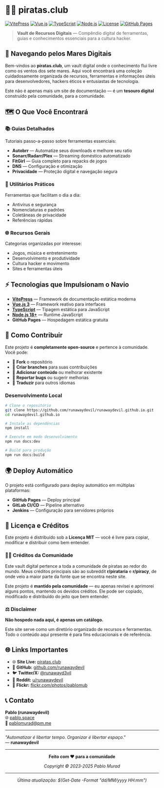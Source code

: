 # 🏴‍☠️ piratas.club

[![VitePress](https://img.shields.io/badge/VitePress-1.5.0-646CFF?style=for-the-badge&logo=vitepress&logoColor=white)](https://vitepress.dev/)
[![Vue.js](https://img.shields.io/badge/Vue.js-3.5.22-4FC08D?style=for-the-badge&logo=vue.js&logoColor=white)](https://vuejs.org/)
[![TypeScript](https://img.shields.io/badge/TypeScript-5.0.0-3178C6?style=for-the-badge&logo=typescript&logoColor=white)](https://www.typescriptlang.org/)
[![Node.js](https://img.shields.io/badge/Node.js-18+-339933?style=for-the-badge&logo=node.js&logoColor=white)](https://nodejs.org/)
[![License](https://img.shields.io/badge/License-MIT-green?style=for-the-badge)](https://opensource.org/licenses/MIT)
[![GitHub Pages](https://img.shields.io/badge/GitHub%20Pages-222222?style=for-the-badge&logo=github&logoColor=white)](https://pages.github.com/)

> **Vault de Recursos Digitais** — Compêndio digital de ferramentas, guias e conhecimentos essenciais para a cultura hacker.

## 🌊 Navegando pelos Mares Digitais

Bem-vindos ao **piratas.club**, um vault digital onde o conhecimento flui livre como os ventos dos sete mares. Aqui você encontrará uma coleção cuidadosamente organizada de recursos, ferramentas e informações úteis para desenvolvedores, hackers éticos e entusiastas de tecnologia.

Este não é apenas mais um site de documentação — é um **tesouro digital** construído pela comunidade, para a comunidade.

## 🗺️ O Que Você Encontrará

### 📚 **Guias Detalhados**
Tutoriais passo-a-passo sobre ferramentas essenciais:
- **Autobrr** — Automatize seus downloads e melhore seu ratio
- **Sonarr/Radarr/Plex** — Streaming doméstico automatizado
- **FitGirl** — Guia completo para repacks de jogos
- **DNS** — Configuração e otimização
- **Privacidade** — Proteção digital e navegação segura

### 🔧 **Utilitários Práticos**
Ferramentas que facilitam o dia a dia:
- Antivírus e segurança
- Nomenclaturas e padrões
- Coletâneas de privacidade
- Referências rápidas

### 🌐 **Recursos Gerais**
Categorias organizadas por interesse:
- Jogos, música e entretenimento
- Desenvolvimento e produtividade
- Cultura hacker e movimento
- Sites e ferramentas úteis

## ⚡ Tecnologias que Impulsionam o Navio

- **[VitePress](https://vitepress.dev/)** — Framework de documentação estática moderna
- **[Vue.js 3](https://vuejs.org/)** — Framework reativo para interfaces
- **[TypeScript](https://www.typescriptlang.org/)** — Tipagem estática para JavaScript
- **[Node.js 18+](https://nodejs.org/)** — Runtime JavaScript
- **GitHub Pages** — Hospedagem estática gratuita

## 🚀 Como Contribuir

Este projeto é **completamente open-source** e pertence à comunidade. Você pode:

- 🍴 **Fork** o repositório
- 🌿 **Criar branches** para suas contribuições
- 📝 **Adicionar conteúdo** ou melhorar existente
- 🐛 **Reportar bugs** ou sugerir melhorias
- 📖 **Traduzir** para outros idiomas

### Desenvolvimento Local

```bash
# Clone o repositório
git clone https://github.com/runawaydevil/runawaydevil.github.io.git
cd runawaydevil.github.io

# Instale as dependências
npm install

# Execute em modo desenvolvimento
npm run docs:dev

# Build para produção
npm run docs:build
```

## 🌍 Deploy Automático

O projeto está configurado para deploy automático em múltiplas plataformas:

- **GitHub Pages** — Deploy principal
- **GitLab CI/CD** — Pipeline alternativo
- **Jenkins** — Configuração para servidores próprios

## 📜 Licença e Créditos

Este projeto é distribuído sob a **Licença MIT** — você é livre para copiar, modificar e distribuir como bem entender.

### 🏴‍☠️ Créditos da Comunidade

Este vault digital pertence a toda a comunidade de piratas ao redor do mundo. Meus créditos principais são ao subreddit **r/pirataria** e **r/piracy**, de onde veio a maior parte da fonte que se encontra neste site.

Este projeto é **mantido pela comunidade** — eu apenas revisei e aprimorei alguns pontos, mantendo os devidos créditos. Ele pode ser copiado, modificado e distribuído do jeito que bem entender.

### ⚖️ Disclaimer

**Não hospedo nada aqui, é apenas um catálogo.**

Este site serve como um diretório organizado de recursos e ferramentas. Todo o conteúdo aqui presente é para fins educacionais e de referência.

## 🌐 Links Importantes

- 🌐 **Site Live:** [piratas.club](https://piratas.club)
- 🐙 **GitHub:** [github.com/runawaydevil](https://github.com/runawaydevil)
- 🐦 **Twitter/X:** [@runawayd3vil](https://x.com/runawayd3vil)
- 🧠 **Reddit:** [u/runawaydevil](https://reddit.com/u/runawaydevil)
- 📸 **Flickr:** [flickr.com/photos/pablomub](https://flickr.com/photos/pablomub/)

## 📞 Contato

**Pablo (runawaydevil)**  
🌐 [pablo.space](https://pablo.space)  
📧 pablomurad@pm.me

---

*"Automatizar é libertar tempo. Organizar é libertar espaço."*  
— **runawaydevil**

---

<div align="center">

**Feito com ❤️ para a comunidade**

*Copyright © 2023-2025 Pablo Murad*

---
*Última atualização: $(Get-Date -Format "dd/MM/yyyy HH:mm")*

</div>
